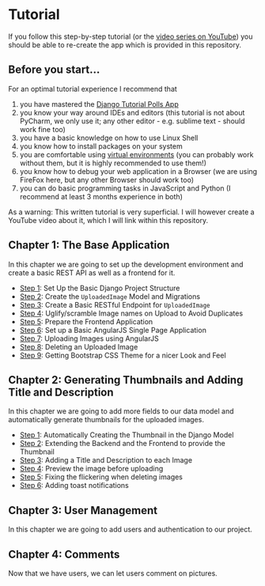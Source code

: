 # Tutorial
If you follow this step-by-step tutorial (or the [video series on YouTube](https://www.youtube.com/watch?v=hMiNTCIY7dw)) you should be able to re-create the app which is provided in this repository.

## Before you start...

For an optimal tutorial experience I recommend that
 1. you have mastered the [Django Tutorial Polls App](https://docs.djangoproject.com/en/1.10/intro/tutorial01/)
 1. you know your way around IDEs and editors (this tutorial is not about PyCharm, we only use it; any other editor - e.g. sublime text - should work fine too)
 1. you have a basic knowledge on how to use Linux Shell
 1. you know how to install packages on your system
 1. you are comfortable using [virtual environments](http://docs.python-guide.org/en/latest/dev/virtualenvs/) (you can probably work without them, but it is highly recommended to use them!)
 1. you know how to debug your web application in a Browser (we are using FireFox here, but any other Browser should work too)
 1. you can do basic programming tasks in JavaScript and Python (I recommend at least 3 months experience in both)
 
As a warning: This written tutorial is very superficial. I will however create a YouTube video about it, which I will link within this repository.


## Chapter 1: The Base Application
In this chapter we are going to set up the development environment and create a basic REST API as well as a frontend for it.

 * [Step 1](chapter1/step1.md): Set Up the Basic Django Project Structure
 * [Step 2](chapter1/step2.md): Create the `UploadedImage` Model and Migrations
 * [Step 3](chapter1/step3.md): Create a Basic RESTful Endpoint for `UploadedImage`
 * [Step 4](chapter1/step4.md): Uglify/scramble Image names on Upload to Avoid Duplicates
 * [Step 5](chapter1/step5.md): Prepare the Frontend Application
 * [Step 6](chapter1/step6.md): Set up a Basic AngularJS Single Page Application
 * [Step 7](chapter1/step7.md): Uploading Images using AngularJS
 * [Step 8](chapter1/step8.md): Deleting an Uploaded Image
 * [Step 9](chapter1/step9.md): Getting Bootstrap CSS Theme for a nicer Look and Feel
 
 
## Chapter 2: Generating Thumbnails and Adding Title and Description
In this chapter we are going to add more fields to our data model and automatically generate thumbnails for the uploaded images.

 * [Step 1](chapter2/step1.md): Automatically Creating the Thumbnail in the Django Model
 * [Step 2](chapter2/step2.md): Extending the Backend and the Frontend to provide the Thumbnail
 * [Step 3](chapter2/step3.md): Adding a Title and Description to each Image
 * [Step 4](chapter2/step4.md): Preview the image before uploading
 * [Step 5](chapter2/step5.md): Fixing the flickering when deleting images
 * [Step 6](chapter2/step6.md): Adding toast notifications

## Chapter 3: User Management
In this chapter we are going to add users and authentication to our project. 

## Chapter 4: Comments
Now that we have users, we can let users comment on pictures.